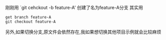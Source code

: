 刚刚用
`git cehckout -b feature-A'
创建了名为feature-A分支 
其实用
```
get branch feature-A
git checkout feature-A
```
另外,如果切换分支,原文件会依然存在,我如果想切换其他项目示例就会比较麻烦
